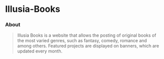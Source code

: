 # Illusia-Books
### About
> Illusia Books is a website that allows the posting of original books of the most varied genres, such as fantasy, comedy, romance and among others. Featured projects are displayed on banners, which are updated every month.
